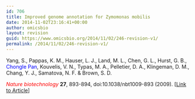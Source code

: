 ```yaml
---
id: 706
title: Improved genome annotation for Zymomonas mobilis
date: 2014-11-02T23:16:41+00:00
author: omicsbio
layout: revision
guid: https://www.omicsbio.org/2014/11/02/246-revision-v1/
permalink: /2014/11/02/246-revision-v1/
---
```

Yang, S., Pappas, K. M., Hauser, L. J., Land, M. L., Chen, G. L., Hurst, G. B., <span style="color: #0000ff;">Chongle Pan</span>, Kouvelis, V. N., Typas, M. A., Pelletier, D. A., Klingeman, D. M., Chang, Y. J., Samatova, N. F. & Brown, S. D.

<span style="color: #ff0000;"><em>Nature biotechnology</em></span> **27**, 893-894, doi:10.1038/nbt1009-893 (2009). [[Link to Article](http://www.nature.com/nbt/journal/v27/n10/full/nbt1009-893.html)]

<!--more-->

&nbsp;